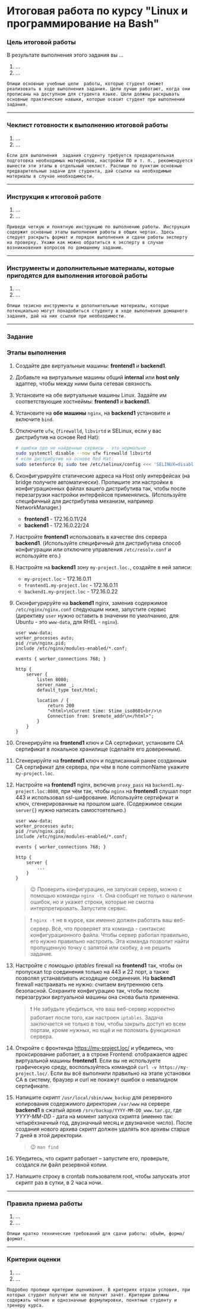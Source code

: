 # Итоговая работа по курсу "Linux и программирование на Bash"

### Цель итоговой работы

В результате выполнения этого задания вы ... 

1. ...
2. ...

`Опиши основные учебные цели  работы, которые студент сможет реализовать в ходе выполнения задания. Цели лучше работают, когда они прописаны на доступном для студента языке. Цели должны раскрывать основные практические навыки, которые освоит студент при выполнении задания.`

------

### Чеклист готовности к выполнению итоговой работы

1. ...
2. ...

`Если для выполнения  задания студенту требуется предварительная подготовка необходимых материалов, настройки ПО и т. п., рекомендуется вынести эти этапы в отдельный чеклист. Распиши по пунктам основные предварительные задачи для студента, дай ссылки на необходимые материалы в случае необходимости.`


------

### Инструкция к итоговой работе

1. ...
2. ...

`Приведи четкую и понятную инструкцию по выполнению работы. Инструкция содержит основные этапы выполнения работы в общих чертах. Здесь следует раскрыть формат и порядок выполнения и сдачи работы эксперту на проверку. Укажи как можно обратиться к эксперту в случае возникновения вопросов по домашнему заданию.`

------

### Инструменты и дополнительные материалы, которые пригодятся для выполнения итоговой работы

1. ...
2. ...

`Опиши тезисно инструменты и дополнительные материалы, которые потенциально могут понадобиться студенту в ходе выполнения домашнего задания, дай на них ссылки при необходимости.`

------

### Задание 


### Этапы выполнения

1. Создайте две виртуальные машины: **frontend1** и **backend1**.
2. Добавьте на виртуальные машины общий **internal** или **host only** адаптер, чтобы между ними была сетевая связность.
3. Установите на обе виртуальные машины Linux. Задайте им соответствующие хостнеймы: **frontend1** и **backend1**.
4. Установите на **обе машины** `nginx`, на **backend1** установите и включите `bind`.
5. Отключите `ufw`, (`firewalld`, `libvirtd` и SELinux, если у вас дистрибутив на основе Red Hat):

    ```bash
    # ошибки про не найденные сервисы - это нормально
    sudo systemctl disable --now ufw firewalld libvirtd
    # если дистрибутив на основе Red Hat:
    sudo setenforce 0; sudo tee /etc/selinux/config <<< 'SELINUX=disabled'
    ```

6. Сконфигурируйте статические адреса на Host only интерфейсах (на bridge получите автоматически). Пропишите эти настройки в конфигурационных файлах вашего дистрибутива так, чтобы после перезагрузки настройки интерфейсов применялись. (Используйте специфичный для дистрибутива механизм, например NetworkManager.)
    - **frontend1** - 172.16.0.11/24
    - **backend1** - 172.16.0.22/24
7. Настройте **frontend1** использовать в качестве dns сервера **backend1**. (Используйте специфичный для дистрибутива способ конфигурации *или* отключите управления `/etc/resolv.conf` и используйте его.)
8. Настройте на **backend1** зону `my-project.loc.`, создайте в ней записи:
    - `my-project.loc` - 172.16.0.11
    - `frontend1.my-project.loc` - 172.16.0.11
    - `backend1.my-project.loc` - 172.16.0.22
9. Сконфигурируйте на **backend1** nginx, заменив содержимое `/etc/nginx/nginx.conf` следующим ниже, запустите сервис (директиву `user` нужно оставить в значении по умолчанию, для Ubuntu - это `www-data`, для RHEL - `nginx`).

    ```
    user www-data;
    worker_processes auto;
    pid /run/nginx.pid;
    include /etc/nginx/modules-enabled/*.conf;

    events { worker_connections 768; }

    http {
        server {
            listen 8080;
            server_name _;
            default_type text/html;

            location / {
                return 200
                "<html>\nCurrent time: $time_iso8601<br/>\n
                Connection from: $remote_addr\n</html>";
            }
        }
    }
    ```

10. Сгенерируйте на **frontend1** ключ и CA сертификат, установите CA сертификат в локальное хранилище (сделайте его доверенным).
11. Сгенерируйте на **frontend1** ключ и подписанный ранее созданным CA сертификат для сервера, при чём в поле commonName укажите `my-project.loc`.
12. Настройте на **frontend1** nginx, включив `proxy_pass` на `backend1.my-project.loc:8080`, при чём так, чтобы `nginx` на **frontend1** слушал порт 443 и использовал ssl-шифрование. Используйте сертификат и ключ, сгенерированные на прошлом шаге. (Содержимое секции `server{}` нужно написать самостоятельно.)

    ```
    user www-data;
    worker_processes auto;
    pid /run/nginx.pid;
    include /etc/nginx/modules-enabled/*.conf;

    events { worker_connections 768; }

    http {
        server {
            ...
        }
    }
    ```

    > 😉 Проверить конфигурацию, не запуская сервер, можно с помощью команды `nginx -t`. Она сообщит не только о наличии ошибок, но и укажет строки, которые не смогла интерпретировать. Запустите сервис.

    > ❗ `nginx -t` не в курсе, как именно должен работать ваш веб-сервер. Всё, что проверяет эта команда - синтаксис конфигурационного файла. Чтобы сервер работал правильно, его нужно правильно настроить. Эта команда позволит найти пропущенную точку с запятой или скобку, а не решить задание.

13. Настройте *с помощью iptables* firewall на **frontend1** так, чтобы он пропускал tcp соединения только на 443 и 22 порт, а также позволял устанавливать исходящие соединения. На **backend1** firewall настраивать не нужно: считаем внутреннюю сеть безопасной. Сохраните конфигурацию так, чтобы после перезагрузки виртуальной машины она снова была применена.

    > ❗ Не забудьте убедиться, что ваш веб-сервер корректно работает после того, как настроен `iptables`. Задача заключается не только в том, чтобы закрыть доступ ко всем портам, кроме нужных, но ещё и не поломать функционал сервера.

14. Откройте с фронтенда https://my-project.loc/ и убедитесь, что проксирование работает, а в строке Frontend: отображается адрес виртуальной машины **frontend1**. Если вы не используете графическую среду, воспользуйтесь командой `curl -v https://my-project.loc/`. Если вы всё выполнили правильно на этапе установки CA в систему, браузер и curl не покажут ошибок о невалидном сертификате.
15. Напишите скрипт `/usr/local/sbin/www_backup` для резервного копирования
содержимого директории `/var/www` на сервере **backend1** в сжатый архив
`/srv/backup/YYYY-MM-DD_www.tar.gz`, где *YYYY-MM-DD* - дата на момент запуска скрипта (именно так: четырёхзначный год, двузначный месяц и двузначное число). После создания нового архива скрипт должен удалять все архивы старше 7 дней в этой директории.

    > 😉 `man find`

16. Убедитесь, что скрипт работает – запустите его, проверьте, создался ли файл резервной копии.
17. Напишите строку в crontab пользователя root, чтобы запускать этот скрипт раз в сутки,
в 2 часа ночи.

------

### Правила приема работы

1. ...
2. ...

`Опиши кратко технические требований для сдачи работы: объём, форма/формат.` 


------

### Критерии оценки

1. ...
2. ...

`Подробно пропиши критерии оценивания. В критериях отрази условия, при которых студент получит или не получит зачёт. Критерии должны содержать чёткие и однозначные формулировки, понятные студенту и тренеру курса.`

